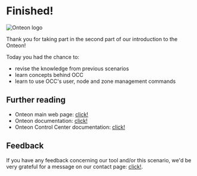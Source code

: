 # Finished!

![Onteon logo](https://onteon.com/images/onteon-logo.svg)

Thank you for taking part in the second part of our introduction to the Onteon!

Today you had the chance to:
- revise the knowledge from previous scenarios
- learn concepts behind OCC
- learn to use OCC's user, node and zone management commands

## Further reading

- Onteon main web page: [click!](https://onteon.com/)
- Onteon documentation: [click!](https://jlupin.io/documentation/jlupin-platform-161)
- Onteon Control Center documentation: [click!](https://jlupin.io/documentation/jlupin-platform-control-center-161/page/getting_started.html)

## Feedback

If you have any feedback concerning our tool and/or this scenario, we'd be very grateful for a message on our contact page: [click!](https://onteon.com/).
